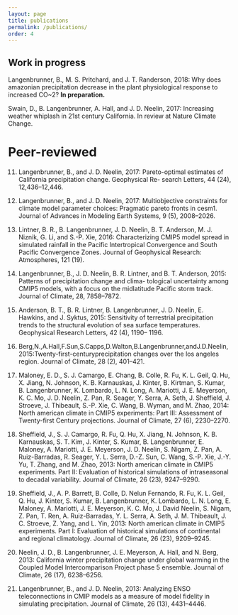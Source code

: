 ```yaml
---
layout: page
title: publications
permalink: /publications/
order: 4
---
```


## Work in progress

Langenbrunner, B., M. S. Pritchard, and J. T. Randerson, 2018: Why does amazonian precipitation decrease in the plant physiological response to increased CO~2? __In preparation.__

Swain, D., B. Langenbrunner, A. Hall, and J. D. Neelin, 2017: Increasing weather whiplash in 21st century California. In review at Nature Climate Change.

# Peer-reviewed

11. Langenbrunner, B., and J. D. Neelin, 2017: Pareto-optimal estimates of California precipitation change. Geophysical Re- search Letters, 44 (24), 12,436–12,446.

10. Langenbrunner, B., and J. D. Neelin, 2017: Multiobjective constraints for climate model parameter choices: Pragmatic pareto fronts in cesm1. Journal of Advances in Modeling Earth Systems, 9 (5), 2008–2026.

9. Lintner, B. R., B. Langenbrunner, J. D. Neelin, B. T. Anderson, M. J. Niznik, G. Li, and S.-P. Xie, 2016: Characterizing CMIP5 model spread in simulated rainfall in the Pacific Intertropical Convergence and South Pacific Convergence Zones. Journal of Geophysical Research: Atmospheres, 121 (19).

8. Langenbrunner, B., J. D. Neelin, B. R. Lintner, and B. T. Anderson, 2015: Patterns of precipitation change and clima- tological uncertainty among CMIP5 models, with a focus on the midlatitude Pacific storm track. Journal of Climate, 28, 7858–7872.

7. Anderson, B. T., B. R. Lintner, B. Langenbrunner, J. D. Neelin, E. Hawkins, and J. Syktus, 2015: Sensitivity of terrestrial precipitation trends to the structural evolution of sea surface temperatures. Geophysical Research Letters, 42 (4), 1190– 1196.

6. Berg,N.,A.Hall,F.Sun,S.Capps,D.Walton,B.Langenbrunner,andJ.D.Neelin,2015:Twenty-first-centuryprecipitation changes over the los angeles region. Journal of Climate, 28 (2), 401–421.

5. Maloney, E. D., S. J. Camargo, E. Chang, B. Colle, R. Fu, K. L. Geil, Q. Hu, X. Jiang, N. Johnson, K. B. Karnauskas, J. Kinter, B. Kirtman, S. Kumar, B. Langenbrunner, K. Lombardo, L. N. Long, A. Mariotti, J. E. Meyerson, K. C. Mo, J. D. Neelin, Z. Pan, R. Seager, Y. Serra, A. Seth, J. Sheffield, J. Stroeve, J. Thibeault, S.-P. Xie, C. Wang, B. Wyman, and M. Zhao, 2014: North american climate in CMIP5 experiments: Part III: Assessment of Twenty-first Century projections. Journal of Climate, 27 (6), 2230–2270.

4. Sheffield, J., S. J. Camargo, R. Fu, Q. Hu, X. Jiang, N. Johnson, K. B. Karnauskas, S. T. Kim, J. Kinter, S. Kumar, B. Langenbrunner, E. Maloney, A. Mariotti, J. E. Meyerson, J. D. Neelin, S. Nigam, Z. Pan, A. Ruiz-Barradas, R. Seager, Y. L. Serra, D.-Z. Sun, C. Wang, S.-P. Xie, J.-Y. Yu, T. Zhang, and M. Zhao, 2013: North american climate in CMIP5 experiments. Part II: Evaluation of historical simulations of intraseasonal to decadal variability. Journal of Climate, 26 (23), 9247–9290.

3. Sheffield, J., A. P. Barrett, B. Colle, D. Nelun Fernando, R. Fu, K. L. Geil, Q. Hu, J. Kinter, S. Kumar, B. Langenbrunner, K. Lombardo, L. N. Long, E. Maloney, A. Mariotti, J. E. Meyerson, K. C. Mo, J. David Neelin, S. Nigam, Z. Pan, T. Ren, A. Ruiz-Barradas, Y. L. Serra, A. Seth, J. M. Thibeault, J. C. Stroeve, Z. Yang, and L. Yin, 2013: North american climate in CMIP5 experiments. Part I: Evaluation of historical simulations of continental and regional climatology. Journal of Climate, 26 (23), 9209–9245.

2. Neelin, J. D., B. Langenbrunner, J. E. Meyerson, A. Hall, and N. Berg, 2013: California winter precipitation change under global warming in the Coupled Model Intercomparison Project phase 5 ensemble. Journal of Climate, 26 (17), 6238–6256.

1. Langenbrunner, B., and J. D. Neelin, 2013: Analyzing ENSO teleconnections in CMIP models as a measure of model fidelity in simulating precipitation. Journal of Climate, 26 (13), 4431–4446.